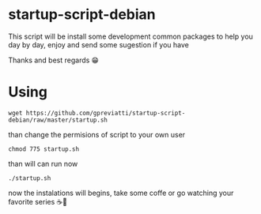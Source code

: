 # startup-script-debian
This script will be install some development common packages to help you day by day, enjoy and send some sugestion if you have

Thanks and best regards 😁

# Using

```shell
wget https://github.com/gpreviatti/startup-script-debian/raw/master/startup.sh
```

than change the permisions of script to your own user

```shell
chmod 775 startup.sh
```

than will can run now
```shell
./startup.sh
```

now the instalations will begins, take some coffe or go watching your favorite series ☕🍿
